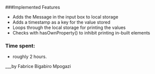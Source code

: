 ###Implemented Features
-  Adds the Message in the input box to local storage
- Adds a timestamp as a key for the value stored
- Loops through the local storage for printing the values
- Checks with hasOwnProperty() to inhibit printing in-built elements

### Time spent:
- roughly 2 hours.

___by Fabrice Bigabiro Mpogazi
